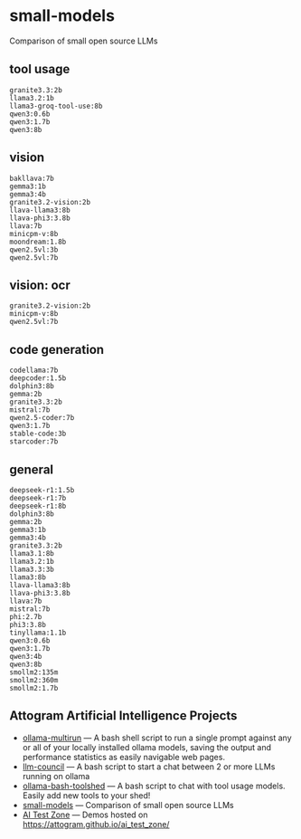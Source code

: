 # small-models

Comparison of small open source LLMs

## tool usage
```
granite3.3:2b
llama3.2:1b
llama3-groq-tool-use:8b
qwen3:0.6b
qwen3:1.7b
qwen3:8b
```

## vision
```
bakllava:7b
gemma3:1b
gemma3:4b
granite3.2-vision:2b 
llava-llama3:8b
llava-phi3:3.8b 
llava:7b 
minicpm-v:8b 
moondream:1.8b
qwen2.5vl:3b 
qwen2.5vl:7b
```

## vision: ocr
```
granite3.2-vision:2b
minicpm-v:8b
qwen2.5vl:7b
```

## code generation
```
codellama:7b
deepcoder:1.5b
dolphin3:8b
gemma:2b
granite3.3:2b
mistral:7b
qwen2.5-coder:7b
qwen3:1.7b
stable-code:3b
starcoder:7b
```

## general
```
deepseek-r1:1.5b
deepseek-r1:7b
deepseek-r1:8b
dolphin3:8b
gemma:2b
gemma3:1b
gemma3:4b
granite3.3:2b
llama3.1:8b
llama3.2:1b
llama3.3:3b
llama3:8b
llava-llama3:8b
llava-phi3:3.8b
llava:7b
mistral:7b
phi:2.7b
phi3:3.8b
tinyllama:1.1b
qwen3:0.6b
qwen3:1.7b
qwen3:4b
qwen3:8b
smollm2:135m
smollm2:360m
smollm2:1.7b
```

## Attogram Artificial Intelligence Projects

* [ollama-multirun](https://github.com/attogram/ollama-multirun) — A bash shell script to run a single prompt against any or all of your locally installed ollama models, saving the output and performance statistics as easily navigable web pages.
* [llm-council](https://github.com/attogram/llm-council) — A bash script to start a chat between 2 or more LLMs running on ollama
* [ollama-bash-toolshed](https://github.com/attogram/ollama-bash-toolshed) — A bash script to chat with tool usage models.  Easily add new tools to your shed!
* [small-models](https://github.com/attogram/small-models) — Comparison of small open source LLMs
* [AI Test Zone](https://github.com/attogram/ai_test_zone) — Demos hosted on https://attogram.github.io/ai_test_zone/
